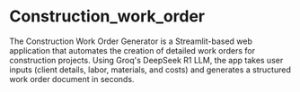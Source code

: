 # Construction_work_order
The Construction Work Order Generator is a Streamlit-based web application that automates the creation of detailed work orders for construction projects. Using Groq's DeepSeek R1 LLM, the app takes user inputs (client details, labor, materials, and costs) and generates a structured work order document in seconds.

